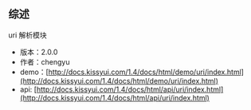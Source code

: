 ## 综述

uri 解析模块

* 版本：2.0.0
* 作者：chengyu
* demo：[http://docs.kissyui.com/1.4/docs/html/demo/uri/index.html](http://docs.kissyui.com/1.4/docs/html/demo/uri/index.html)
* api: [http://docs.kissyui.com/1.4/docs/html/api/uri/index.html](http://docs.kissyui.com/1.4/docs/html/api/uri/index.html)